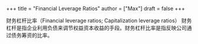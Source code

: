 +++
title = "Financial Leverage Ratios"
author = ["Max"]
draft = false
+++

财务杠杆比率（Financial leverage ratios; Capitalization leverage ratios）
财务杠杆是指企业利用负债来调节权益资本收益的手段。财务杠杆比率是指反映公司通过债务筹资的比率。
